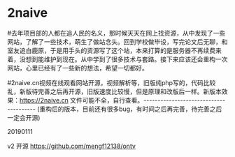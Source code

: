 # 2naive

#去年项目部的人都在追人民的名义，那时候天天在网上找资源，从中发现了一些网站，了解了一些技术，萌生了做站念头。回到学校做毕设，写完论文后无聊，和室友追白鹿原，于是用手头的资源写了这个站，本来打算的是服务器不再续费来着，没想到能维护到现在。从中学到了很多技术与套路。接下来应该还会重构一次网站，心里已经有了一些新的想法，希望一切都好。

#2naive.cn视频在线观看网站开源，视频解析等，旧版纯php写的，代码比较乱，新版待完善之后再开源，旧版速度比较慢，但是原理和改版后一样。新版本效果：https://2naive.cn 文件可能不全，自行查看。---------------------------------------
(重构后的版本，目前还有很多bug，有时间之后再完善，待完善之后一定会开源)



20190111

v2 开源 https://github.com/mengf12138/ontv
